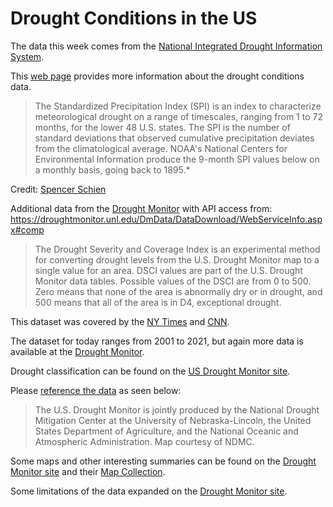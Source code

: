 # Drought Conditions in the US

The data this week comes from the [National Integrated Drought Information System](https://www.drought.gov/). 

This [web page](https://www.drought.gov/historical-information?dataset=1&selectedDateUSDM=20110301&selectedDateSpi=19580901) provides more information about the drought conditions data.

> The Standardized Precipitation Index (SPI) is an index to characterize meteorological drought on a range of timescales, ranging from 1 to 72 months, for the lower 48 U.S. states. The SPI is the number of standard deviations that observed cumulative precipitation deviates from the climatological average. NOAA's National Centers for Environmental Information produce the 9-month SPI values below on a monthly basis, going back to 1895.*

Credit: [Spencer Schien](https://twitter.com/MrPecners)

Additional data from the [Drought Monitor](https://droughtmonitor.unl.edu/DmData/DataDownload/DSCI.aspx) with API access from: https://droughtmonitor.unl.edu/DmData/DataDownload/WebServiceInfo.aspx#comp

> The Drought Severity and Coverage Index is an experimental method for converting drought levels from the U.S. Drought Monitor map to a single value for an area. DSCI values are part of the U.S. Drought Monitor data tables. Possible values of the DSCI are from 0 to 500. Zero means that none of the area is abnormally dry or in drought, and 500 means that all of the area is in D4, exceptional drought.

This dataset was covered by the [NY Times](https://www.nytimes.com/interactive/2021/06/11/climate/california-western-drought-map.html) and [CNN](https://www.cnn.com/2021/06/17/weather/west-california-drought-maps/index.html).

The dataset for today ranges from 2001 to 2021, but again more data is available at the [Drought Monitor](https://droughtmonitor.unl.edu/DmData/DataDownload/ComprehensiveStatistics.aspx).

Drought classification can be found on the [US Drought Monitor site](https://droughtmonitor.unl.edu/About/AbouttheData/DroughtClassification.aspx).

Please [reference the data](https://droughtmonitor.unl.edu/About/Permission.aspx) as seen below:

> The U.S. Drought Monitor is jointly produced by the National Drought Mitigation Center at the University of Nebraska-Lincoln, the United States Department of Agriculture, and the National Oceanic and Atmospheric Administration. Map courtesy of NDMC.

Some maps and other interesting summaries can be found on the [Drought Monitor site](https://droughtmonitor.unl.edu/ConditionsOutlooks/CurrentConditions.aspx) and their [Map Collection](https://droughtmonitor.unl.edu/Maps.aspx).

Some limitations of the data expanded on the [Drought Monitor site](https://droughtmonitor.unl.edu/About/AbouttheData/PopulationStatistics.aspx).

